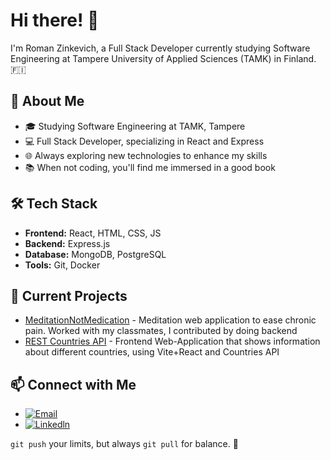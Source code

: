 # Hi there! 👋

I'm Roman Zinkevich, a Full Stack Developer currently studying Software Engineering at Tampere University of Applied Sciences (TAMK) in Finland. 🇫🇮

## 🚀 About Me

- 🎓 Studying Software Engineering at TAMK, Tampere
- 💻 Full Stack Developer, specializing in React and Express
- 🌐 Always exploring new technologies to enhance my skills
- 📚 When not coding, you'll find me immersed in a good book

## 🛠️ Tech Stack

- **Frontend:** React, HTML, CSS, JS
- **Backend:** Express.js
- **Database:** MongoDB, PostgreSQL
- **Tools:** Git, Docker

## 🌱 Current Projects

- [MeditationNotMedication](https://github.com/ZealinBee/MeditationNotMedication) - Meditation web application to ease chronic pain. Worked with my classmates, I contributed by doing backend
- [REST Countries API](https://github.com/RomaZinkevich/REST-Countries-API) - Frontend Web-Application that shows information about different countries, using Vite+React and Countries API
  
## 📫 Connect with Me

- [![Email](https://img.shields.io/badge/Gmail-D14836?style=for-the-badge&logo=gmail&logoColor=white)](mailto:roman.zinkevich1903@gmail.com)
- [![Linkedln](https://img.shields.io/badge/LinkedIn-0077B5?style=flat-square&logo=linkedin&logoColor=white)](https://www.linkedin.com/in/roman-zinkevich-9466a9255)
  
`git push` your limits, but always `git pull` for balance. 💪
